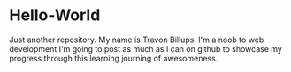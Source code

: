 # Hello-World
Just another repository.
My name is Travon Billups.
I'm a noob to web development
I'm going to post as much as I can on github to showcase my progress through this learning journing of awesomeness.

